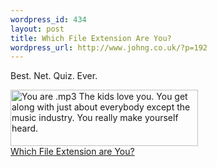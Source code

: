 ```yaml
--- 
wordpress_id: 434
layout: post
title: Which File Extension Are You?
wordpress_url: http://www.johng.co.uk/?p=192
---
```

Best. Net. Quiz. Ever.

<a href="http://www.bbspot.com/News/2004/10/extension_quiz.php"><img src="http://www.bbspot.com/Images/News_Features/2004/10/file_extensions/mp3.jpg" width="300" height="90" border="0" alt="You are .mp3 The kids love you.  You get along with just about everybody except the music industry.  You really make yourself heard."/><br />Which File Extension are You?</a>
